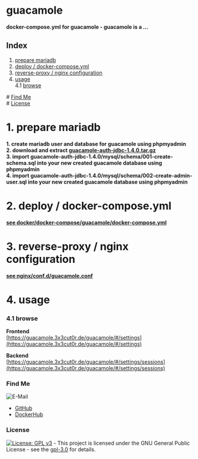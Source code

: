 # guacamole

**docker-compose.yml for guacamole - guacamole is a ...**  

## Index

1. [prepare mariadb](#mariadb)  
2. [deploy / docker-compose.yml](#deploy)  
3. [reverse-proxy / nginx configuration](#reverse-proxy)  
4. [usage](#usage)  
  4.1 [browse](#browse)  

\# [Find Me](#findme)  
\# [License](#license)  

# 1. prepare mariadb <a name="mariadb"></a>  
**1. create mariadb user and database for guacamole using phpmyadmin**  
**2. download and extract [guacamole-auth-jdbc-1.4.0.tar.gz](https://guacamole.apache.org/releases/1.4.0/)**  
**3. import guacamole-auth-jdbc-1.4.0/mysql/schema/001-create-schema.sql into your new created guacamole database using phpmyadmin**  
**4. import guacamole-auth-jdbc-1.4.0/mysql/schema/002-create-admin-user.sql into your new created guacamole database using phpmyadmin**  

# 2. deploy / docker-compose.yml <a name="deploy"></a>  
**[see docker/docker-compose/guacamole/docker-compose.yml](https://github.com/3x3cut0r/vps/blob/main/docker/docker-compose/guacamole/docker-compose.yml)**  

# 3. reverse-proxy / nginx configuration <a name="reverse-proxy"></a>  
**[see nginx/conf.d/guacamole.conf](https://github.com/3x3cut0r/vps/blob/main/nginx/conf.d/guacamole.conf)**  

# 4. usage <a name="usage"></a>  

### 4.1 browse <a name="browse"></a>  
**Frontend**  
[https://guacamole.3x3cut0r.de/guacamole/#/settings](https://guacamole.3x3cut0r.de/guacamole/#/settings)  

**Backend**  
[https://guacamole.3x3cut0r.de/guacamole/#/settings/sessions](https://guacamole.3x3cut0r.de/guacamole/#/settings/sessions)  

### Find Me <a name="findme"></a>

![E-Mail](https://img.shields.io/badge/E--Mail-executor55%40gmx.de-red)
* [GitHub](https://github.com/3x3cut0r)
* [DockerHub](https://hub.docker.com/u/3x3cut0r)

### License <a name="license"></a>

[![License: GPL v3](https://img.shields.io/badge/License-GPLv3-blue.svg)](https://www.gnu.org/licenses/gpl-3.0) - This project is licensed under the GNU General Public License - see the [gpl-3.0](https://www.gnu.org/licenses/gpl-3.0.en.html) for details.
